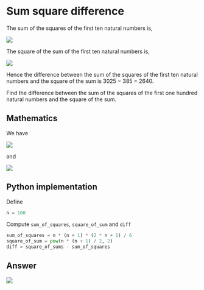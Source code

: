 # Sum square difference

The sum of the squares of the first ten natural numbers is,

<!-- 1^2+2^2+\dots+10^2=385 -->
<img src="https://latex.codecogs.com/svg.latex?1%5E2%2B2%5E2%2B%5Cdots%2B10%5E2%3D385">

The square of the sum of the first ten natural numbers is,

<!-- (1+2+\dots+10)^2=3025 -->
<img src="https://latex.codecogs.com/svg.latex?%281%2B2%2B%5Cdots%2B10%29%5E2%3D3025">

Hence the difference between the sum of the squares of the first ten natural numbers and the square of the sum is 3025 − 385 = 2640.

Find the difference between the sum of the squares of the first one hundred natural numbers and the square of the sum.

## Mathematics

We have

<!-- \sum_{i=1}^{n}i=\frac{n(n+1)}{2} -->
<img src="https://latex.codecogs.com/svg.latex?%5Csum_%7Bi%3D1%7D%5E%7Bn%7Di%3D%5Cfrac%7Bn%28n%2B1%29%7D%7B2%7D">

and

<!-- \sum_{i=1}^{n}i^2=\frac{n(n+1)(2n+1)}{6} -->
<img src="https://latex.codecogs.com/svg.latex?%5Csum_%7Bi%3D1%7D%5E%7Bn%7Di%5E2%3D%5Cfrac%7Bn%28n%2B1%29%282n%2B1%29%7D%7B6%7D">

## Python implementation

Define

```python
n = 100
```

Compute `sum_of_squares`, `square_of_sum` and `diff`

```python
sum_of_squares = n * (n + 1) * (2 * n + 1) / 6
square_of_sum = pow(n * (n + 1) / 2, 2)
diff = square_of_sums - sum_of_squares
```

## Answer

<!-- \sum_{i=1}^{100}i-\sum_{i=1}^{100}i^2=25164150 -->
<img src="https://latex.codecogs.com/svg.latex?%5Csum_%7Bi%3D1%7D%5E%7B100%7Di-%5Csum_%7Bi%3D1%7D%5E%7B100%7Di%5E2%3D25164150">
